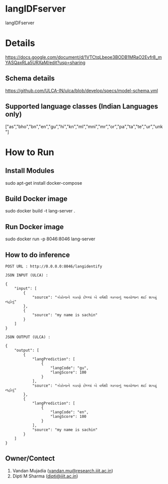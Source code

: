 # langIDFserver
langIDFserver

# Details

https://docs.google.com/document/d/1VTCtqLbeoe3BODB1MRaO2Evfr8_mYASQaxRLa5URXaM/edit?usp=sharing

## Schema details

https://github.com/ULCA-IN/ulca/blob/develop/specs/model-schema.yml

## Supported language classes (Indian Languages only)

["as","bho","bn","en","gu","hi","kn","ml","mni","mr","or","pa","ta","te","ur","unk"]


# How to Run

## Install Modules

sudo apt-get install docker-compose

## Build Docker image

sudo docker build -t lang-server . 

## Run Docker image

sudo docker run -p 8046:8046 lang-server

## How to do inference


```
POST URL : http://0.0.0.0:8046/langidentify

JSON INPUT (ULCA) :

{
    "input": [
        {
            "source": "કોરોનાને કારણે છેલ્લાં બે વર્ષથી ગરબાનું આયોજન થઈ શક્યું નહોતું"
        },
        {
            "source": "my name is sachin"
        }
    ]
}

```
```
JSON OUTPUT (ULCA) :

{
    "output": [
        {
            "langPrediction": [
                {
                    "langCode": "gu",
                    "langScore": 100
                }
            ],
            "source": "કોરોનાને કારણે છેલ્લાં બે વર્ષથી ગરબાનું આયોજન થઈ શક્યું નહોતું"
        },
        {
            "langPrediction": [
                {
                    "langCode": "en",
                    "langScore": 100
                }
            ],
            "source": "my name is sachin"
        }
    ]
}

```


## Owner/Contect
1. Vandan Mujadia (vandan.mu@research.iiit.ac.in)
2. Dipti M Sharma (dipti@iiit.ac.in)
